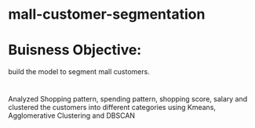 # mall-customer-segmentation
# Buisness Objective:
  build the model to segment mall customers.
#
Analyzed Shopping pattern, spending pattern, shopping score, salary and clustered the customers into different categories using Kmeans, Agglomerative Clustering and DBSCAN
